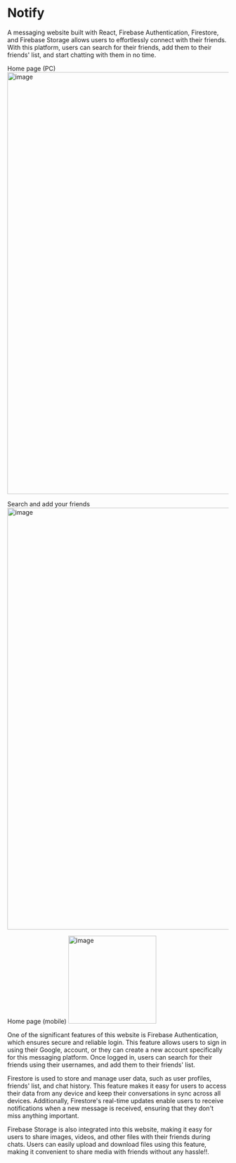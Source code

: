 # Notify

A messaging website built with React, Firebase Authentication, Firestore, and Firebase Storage allows users to effortlessly connect with their friends. With this platform, users can search for their friends, add them to their friends' list, and start chatting with them in no time.

Home page (PC)
<img width="960" alt="image" src="https://github.com/akshaynair5/Notify/assets/108605741/5595bb9b-110e-4aad-999e-6af16c1c7506">

Search and add your friends
<img width="960" alt="image" src="https://github.com/akshaynair5/Notify/assets/108605741/48ab6155-cc00-4780-903c-83b34c6c78b0">


Home page (mobile)
<img width="200" alt="image" src="https://github.com/akshaynair5/Notify/assets/108605741/9aac092a-2d7a-4225-952a-8c79f3d6925e">


One of the significant features of this website is Firebase Authentication, which ensures secure and reliable login. This feature allows users to sign in using their Google, account, or they can create a new account specifically for this messaging platform. Once logged in, users can search for their friends using their usernames, and add them to their friends' list.

Firestore is used to store and manage user data, such as user profiles, friends' list, and chat history. This feature makes it easy for users to access their data from any device and keep their conversations in sync across all devices. Additionally, Firestore's real-time updates enable users to receive notifications when a new message is received, ensuring that they don't miss anything important.

Firebase Storage is also integrated into this website, making it easy for users to share images, videos, and other files with their friends during chats. Users can easily upload and download files using this feature, making it convenient to share media with friends without any hassle!!.
